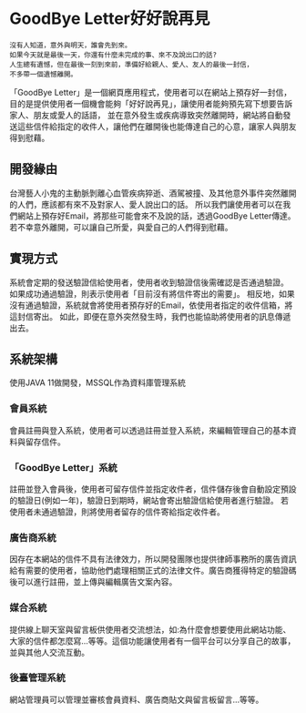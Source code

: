 # GoodBye Letter好好說再見
```
沒有人知道，意外與明天，誰會先到來。
如果今天就是最後一天，你還有什麼未完成的事、來不及說出口的話?
人生總有遺憾，但在最後一刻到來前，準備好給親人、愛人、友人的最後一封信，
不多帶一個遺憾離開。
```
「GoodBye Letter」是一個網頁應用程式，使用者可以在網站上預存好一封信，目的是提供使用者一個機會能夠「好好說再見」，讓使用者能夠預先寫下想要告訴家人、朋友或愛人的話語，
並在意外發生或疾病導致突然離開時，網站將自動發送這些信件給指定的收件人，讓他們在離開後也能傳達自己的心意，讓家人與朋友得到慰藉。

## 開發緣由
台灣藝人小鬼的主動脈剝離心血管疾病猝逝、酒駕被撞、及其他意外事件突然離開的人們，應該都有來不及對家人、愛人說出口的話。
所以我們讓使用者可以在我們網站上預存好Email，將那些可能會來不及說的話，透過GoodBye Letter傳達。若不幸意外離開，可以讓自己所愛，與愛自己的人們得到慰藉。

## 實現方式
系統會定期的發送驗證信給使用者，使用者收到驗證信後需確認是否通過驗證。
如果成功通過驗證，則表示使用者「目前沒有將信件寄出的需要」。
相反地，如果沒有通過驗證，系統就會將使用者預存好的Email，依使用者指定的收件信箱，將這封信寄出。
如此，即便在意外突然發生時，我們也能協助將使用者的訊息傳遞出去。

## 系統架構
使用JAVA 11做開發，MSSQL作為資料庫管理系統

### 會員系統
會員註冊與登入系統，使用者可以透過註冊並登入系統，來編輯管理自己的基本資料與留存信件。

### 「GoodBye Letter」系統
註冊並登入會員後，使用者可留存信件並指定收件者，信件儲存後會自動設定預設的驗證日(例如一年)，驗證日到期時，網站會寄出驗證信給使用者進行驗證。
若使用者未通過驗證，則將使用者留存的信件寄給指定收件者。

### 廣告商系統
因存在本網站的信件不具有法律效力，所以開發團隊也提供律師事務所的廣告資訊給有需要的使用者，協助他們處理相關正式的法律文件。廣告商獲得特定的驗證碼後可以進行註冊，並上傳與編輯廣告文案內容。

### 媒合系統
提供線上聊天室與留言板供使用者交流想法，如:為什麼會想要使用此網站功能、大家的信件都怎麼寫...等等。這個功能讓使用者有一個平台可以分享自己的故事，並與其他人交流互動。

### 後臺管理系統
網站管理員可以管理並審核會員資料、廣告商貼文與留言板留言...等等。


